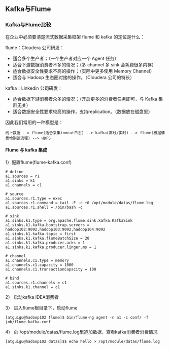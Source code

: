 ## Kafka与Flume
### Kafka与Flume比较
在企业中必须要清楚流式数据采集框架 flume 和 kafka 的定位是什么：

flume：Cloudera 公司研发：

* 适合多个生产者；（一个生产者对应一个 Agent 任务）  
* 适合下游数据消费者不多的情况；（多 channel 多 sink 会耗费很多内存）  
* 适合数据安全性要求不高的操作；（实际中更多使用 Memory Channel）  
* 适合与 Hadoop 生态圈对接的操作。（Cloudera 公司的特长）  

kafka：Linkedin 公司研发：

* 适合数据下游消费者众多的情况；（开启更多的消费者任务即可，与 Kafka 集群无关）  
* 适合数据安全性要求较高的操作，支持replication。（数据放在磁盘里）  

因此我们常用的一种模型是：
```
线上数据 --> flume(适合采集tomcat日志) --> kafka(离线/实时) --> flume(根据情景增删该流程) --> HDFS
```

#### Flume 与 kafka 集成
1）配置flume(flume-kafka.conf)
```
# define
a1.sources = r1
a1.sinks = k1
a1.channels = c1

# source
a1.sources.r1.type = exec
a1.sources.r1.command = tail -F -c +0 /opt/module/datas/flume.log
a1.sources.r1.shell = /bin/bash -c

# sink
a1.sinks.k1.type = org.apache.flume.sink.kafka.KafkaSink
a1.sinks.k1.kafka.bootstrap.servers = hadoop102:9092,hadoop103:9092,hadoop104:9092
a1.sinks.k1.kafka.topic = first
a1.sinks.k1.kafka.flumeBatchSize = 20
a1.sinks.k1.kafka.producer.acks = 1
a1.sinks.k1.kafka.producer.linger.ms = 1

# channel
a1.channels.c1.type = memory
a1.channels.c1.capacity = 1000
a1.channels.c1.transactionCapacity = 100

# bind
a1.sources.r1.channels = c1
a1.sinks.k1.channel = c1
```

2） 启动kafka IDEA消费者

3） 进入flume根目录下，启动flume
```
[atguigu@hadoop102 flume]$ bin/flume-ng agent -n a1 -c conf/ -f job/flume-kafka.conf 
```
4） 向 /opt/module/datas/flume.log里追加数据，查看kafka消费者消费情况
```
[atguigu@hadoop102 datas]$$ echo hello > /opt/module/datas/flume.log
```


